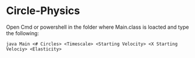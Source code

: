 # Circle-Physics

Open Cmd or powershell in the folder where Main.class is loacted and type the following:

```
java Main <# Circles> <Timescale> <Starting Velocity> <X Starting Velociy> <Elasticity>
```
